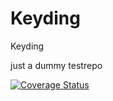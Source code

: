 # Keyding
Keyding

just a dummy testrepo

<a href='https://coveralls.io/r/nimmneun/Keyding?branch=master'><img src='https://coveralls.io/repos/nimmneun/Keyding/badge.svg?branch=master' alt='Coverage Status' /></a>

